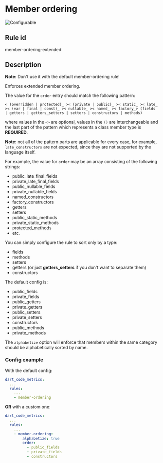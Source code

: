 # Member ordering

![Configurable](https://img.shields.io/badge/-configurable-informational)

## Rule id

member-ordering-extended

## Description

**Note:** Don't use it with the default member-ordering rule!

Enforces extended member ordering.

The value for the `order` entry should match the following pattern:

`
< (overridden | protected)_ >< (private | public)_ >< static_ >< late_ >< (var | final | const)_ >< nullable_ >< named_ >< factory_> (fields | getters | getters_setters | setters | constructors | methods)
`

where values in the `<>` are optional, values in the `()` are interchangeable and the last part of the pattern which represents a class member type is **REQUIRED**.

**Note:** not all of the pattern parts are applicable for every case, for example, `late_constructors` are not expected, since they are not supported by the language itself.

For example, the value for `order` may be an array consisting of the following strings:

- public_late_final_fields
- private_late_final_fields
- public_nullable_fields
- private_nullable_fields
- named_constructors
- factory_constructors
- getters
- setters
- public_static_methods
- private_static_methods
- protected_methods
- etc.

You can simply configure the rule to sort only by a type:

- fields
- methods
- setters
- getters (or just **getters_setters** if you don't want to separate them)
- constructors

The default config is:

- public_fields
- private_fields
- public_getters
- private_getters
- public_setters
- private_setters
- constructors
- public_methods
- private_methods

The `alphabetize` option will enforce that members within the same category should be alphabetically sorted by name.

### Config example

With the default config:

```yaml
dart_code_metrics:
  ...
  rules:
    ...
    - member-ordering
```

**OR** with a custom one:

```yaml
dart_code_metrics:
  ...
  rules:
    ...
    - member-ordering:
        alphabetize: true
        order:
          - public_fields
          - private_fields
          - constructors
```
